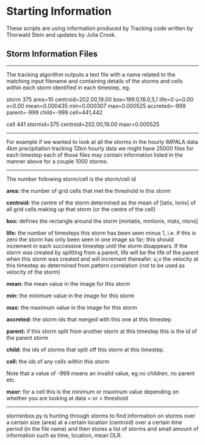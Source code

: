 # Starting Information #

These scripts are using information produced by Tracking code written by Thorwald Stein and updates by Julia Crook.

## Storm Information Files ##

<hr>

The tracking algorithm outputs a text file with a name related to the matching input filename and
containing details of the storms and cells within each storm identified in each timestep, eg.

storm 375 area=10 centroid=202.00,19.00 box=199.0,18.0,5,1 life=0 u=0.00 v=0.00 mean=0.000435 min=0.000307 max=0.000525 accreted=-999 parent=-999 child=-999 cell=441,442

cell 441 stormid=375 centroid=202.00,19.00 maxr=0.000525

<hr>

For example if we wanted to look at all the storms in the hourly IMPALA data 4km precipitation tracking 12km hourly data we might have 25000 files for each timestep each of those files may contain information listed in the manner above for a couple 1000 storms.

<hr>

The number following storm/cell is the storm/cell id

**area:**     the number of grid cells that met the threshold in this storm

**centroid:** the centre of the storm determined as the mean of [latix, lonix] of all grid cells making up that storm (or the centre of the cell)

**box:**      defines the rectangle around the storm [minlatix, minlonix, nlats, nlons]

**life:**     the number of timesteps this storm has been seen minus 1, i.e. if this is zero the storm
          has only been seen in one image so far; this should increment in each successive timestep until the storm disappears.
          If the storm was created by splitting from a parent, life will be the life of the parent when this storm was created
          and will increment thereafer.
u,v       the velocity at this timestep as determined from pattern correlation (not to be used as velocity of the storm)

**mean:**     the mean value in the image for this storm

**min:**      the minimum value in the image for this storm

**max:**      the maximum value in the image for this storm

**accreted:** the storm ids that merged with this one at this timestep

**parent:**   if this storm split from another storm at this timestep this is the id of the parent storm

**child:**    the ids of storms that split off this storm at this timestep.

**cell:**     the ids of any cells within this storm

Note that a value of -999 means an invalid value, eg no children, no parent etc.

**maxr:**     for a cell this is the minimum or maximum value depending on whether you are looking at data < or > threshold

<hr>

storminbox.py is hunting through storms to find information on storms over a certain size (area) at a certain location (centroid) over a certain time period (in the file name) and then stores a list of storms and small amount of information such as time, location, mean OLR.
